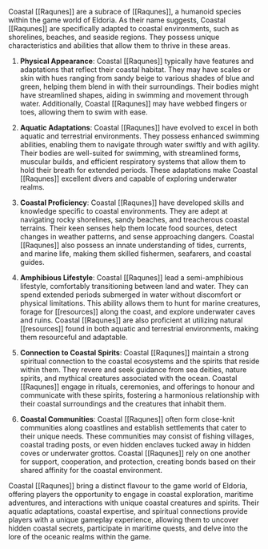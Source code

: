 Coastal [[Raqunes]] are a subrace of [[Raqunes]], a humanoid species within the game world of Eldoria. As their name suggests, Coastal [[Raqunes]] are specifically adapted to coastal environments, such as shorelines, beaches, and seaside regions. They possess unique characteristics and abilities that allow them to thrive in these areas.

1. **Physical Appearance**: Coastal [[Raqunes]] typically have features and adaptations that reflect their coastal habitat. They may have scales or skin with hues ranging from sandy beige to various shades of blue and green, helping them blend in with their surroundings. Their bodies might have streamlined shapes, aiding in swimming and movement through water. Additionally, Coastal [[Raqunes]] may have webbed fingers or toes, allowing them to swim with ease.

2. **Aquatic Adaptations**: Coastal [[Raqunes]] have evolved to excel in both aquatic and terrestrial environments. They possess enhanced swimming abilities, enabling them to navigate through water swiftly and with agility. Their bodies are well-suited for swimming, with streamlined forms, muscular builds, and efficient respiratory systems that allow them to hold their breath for extended periods. These adaptations make Coastal [[Raqunes]] excellent divers and capable of exploring underwater realms.

3. **Coastal Proficiency**: Coastal [[Raqunes]] have developed skills and knowledge specific to coastal environments. They are adept at navigating rocky shorelines, sandy beaches, and treacherous coastal terrains. Their keen senses help them locate food sources, detect changes in weather patterns, and sense approaching dangers. Coastal [[Raqunes]] also possess an innate understanding of tides, currents, and marine life, making them skilled fishermen, seafarers, and coastal guides.

4. **Amphibious Lifestyle**: Coastal [[Raqunes]] lead a semi-amphibious lifestyle, comfortably transitioning between land and water. They can spend extended periods submerged in water without discomfort or physical limitations. This ability allows them to hunt for marine creatures, forage for [[resources]] along the coast, and explore underwater caves and ruins. Coastal [[Raqunes]] are also proficient at utilizing natural [[resources]] found in both aquatic and terrestrial environments, making them resourceful and adaptable.

5. **Connection to Coastal Spirits**: Coastal [[Raqunes]] maintain a strong spiritual connection to the coastal ecosystems and the spirits that reside within them. They revere and seek guidance from sea deities, nature spirits, and mythical creatures associated with the ocean. Coastal [[Raqunes]] engage in rituals, ceremonies, and offerings to honour and communicate with these spirits, fostering a harmonious relationship with their coastal surroundings and the creatures that inhabit them.

6. **Coastal Communities**: Coastal [[Raqunes]] often form close-knit communities along coastlines and establish settlements that cater to their unique needs. These communities may consist of fishing villages, coastal trading posts, or even hidden enclaves tucked away in hidden coves or underwater grottos. Coastal [[Raqunes]] rely on one another for support, cooperation, and protection, creating bonds based on their shared affinity for the coastal environment.

Coastal [[Raqunes]] bring a distinct flavour to the game world of Eldoria, offering players the opportunity to engage in coastal exploration, maritime adventures, and interactions with unique coastal creatures and spirits. Their aquatic adaptations, coastal expertise, and spiritual connections provide players with a unique gameplay experience, allowing them to uncover hidden coastal secrets, participate in maritime quests, and delve into the lore of the oceanic realms within the game.